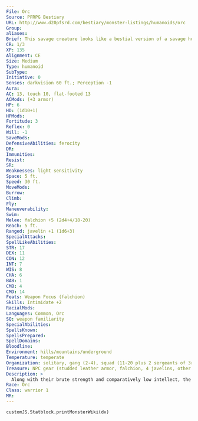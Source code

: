 ```yaml
---
File: Orc
Source: PFRPG Bestiary
URL: http://www.d20pfsrd.com/bestiary/monster-listings/humanoids/orc
Group: 
aliases: 
Brief: This savage creature looks like a bestial version of a savage human, with green-gray skin and greasy black hair.
CR: 1/3
XP: 135
Alignment: CE
Size: Medium
Type: humanoid
SubType: 
Initiative: 0
Senses: darkvision 60 ft.; Perception -1
Aura: 
AC: 13, touch 10, flat-footed 13
ACMods: (+3 armor)
HP: 6
HD: (1d10+1)
HPMods: 
Fortitude: 3
Reflex: 0
Will: -1
SaveMods: 
DefensiveAbilities: ferocity
DR: 
Immunities: 
Resist: 
SR: 
Weaknesses: light sensitivity
Space: 5 ft.
Speed: 30 ft.
MoveMods: 
Burrow: 
Climb: 
Fly: 
Maneuverability: 
Swim: 
Melee: falchion +5 (2d4+4/18-20)
Reach: 5 ft.
Ranged: javelin +1 (1d6+3)
SpecialAttacks: 
SpellLikeAbilities: 
STR: 17
DEX: 11
CON: 12
INT: 7
WIS: 8
CHA: 6
BAB: 1
CMB: 4
CMD: 14
Feats: Weapon Focus (falchion)
Skills: Intimidate +2
RacialMods: 
Languages: Common, Orc
SQ: weapon familiarity
SpecialAbilities: 
SpellsKnown: 
SpellsPrepared: 
SpellDomains: 
Bloodline: 
Environment: hills/mountains/underground
Temperature: temperate
Organization: solitary, gang (2-4), squad (11-20 plus 2 sergeants of 3rd level and 1 leader of 3rd-6th level), or band (30-100 plus 150% noncombatants plus 1 sergeant of 3rd level per 10 adults, 1 lieutenant of 5th level per 20 adults, and 1 leader of 7th level per 30 adults)
Treasure: NPC gear (studded leather armor, falchion, 4 javelins, other treasure)
Description: >
  Along with their brute strength and comparatively low intellect, the primary difference between orcs and the civilized humanoids is their attitude. As a culture, orcs are violent and aggressive, with the strongest ruling the rest through fear and brutality. They take what they want by force, and think nothing of slaughtering or enslaving entire villages when they can get away with it. They have little time for niceties or details, and their camps and villages tend to be filthy, ramshackle affairs filled with drunken brawls, pit fights, and other sadistic entertainment. Lacking the patience for farming and only able to shepherd the most robust and self-sufficient animals, orcs almost always find it easier to take what someone else has built than to create things themselves. They are arrogant and quick to anger when challenged, but only worry about honor so far as it directly benefits them to do so. An adult male orc is roughly 6 feet tall and 210 pounds. Orcs and humans interbreed frequently, though this is almost always the result of raids and slave-taking rather than consensual unions. Many orc tribes purposefully breed for half-orcs and raise them as their own, as the smarter progeny make excellent strategists and leaders for their tribes. Orc Characters Orcs are defined by their class levels-they do not possess racial Hit Dice. All orcs have the following racial traits. +4 Strength, -2 Intelligence, -2 Wisdom, -2 Charisma: Orcs are brutal and savage. Darkvision: Orcs can see in the dark up to 60 feet. Ferocity: See universal monster rules, page 300. Light Sensitivity: See universal monster rules, page 301. Weapon Familiarity: Orcs are always proficient with greataxes and falchions, and treat any weapon with the word "orc" in its name as a martial weapon. Languages: Orcs begin play speaking Common and Orc. Orcs with high Intelligence scores can choose from among the following bonus languages: Dwarven, Giant, Gnoll, Goblin, Undercommon.
Race: Orc
Class: warrior 1
MR: 
---
```

```dataviewjs
customJS.Statblock.printMonsterWiki(dv)
```
